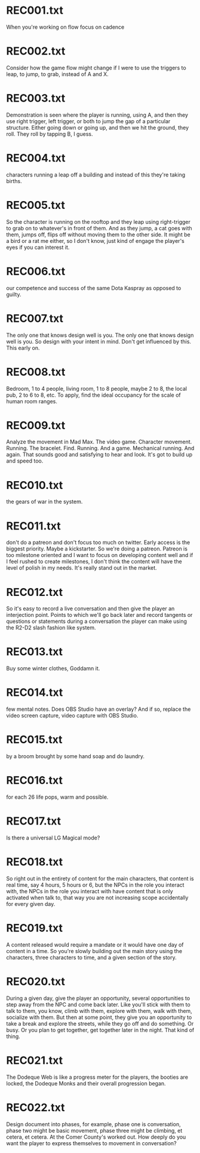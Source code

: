 
# REC001.txt
When you're working on flow focus on cadence


# REC002.txt
Consider how the game flow might change if I were to use the triggers to leap, to jump, to grab, instead of A and X.


# REC003.txt
Demonstration is seen where the player is running, using A, and then they use right trigger, left trigger, or both to jump the gap of a particular structure.
Either going down or going up, and then we hit the ground, they roll.
They roll by tapping B, I guess.


# REC004.txt
characters running a leap off a building and instead of this they're taking births.


# REC005.txt
So the character is running on the rooftop and they leap using right-trigger to grab on to whatever's in front of them.
And as they jump, a cat goes with them, jumps off, flips off without moving them to the other side.
It might be a bird or a rat me either, so I don't know, just kind of engage the player's eyes if you can interest it.


# REC006.txt
our competence and success of the same Dota Kaspray as opposed to guilty.


# REC007.txt
The only one that knows design well is you.
The only one that knows design well is you.
So design with your intent in mind.
Don't get influenced by this.
This early on.


# REC008.txt
Bedroom, 1 to 4 people, living room, 1 to 8 people, maybe 2 to 8, the local pub, 2 to 6 to 8, etc.
To apply, find the ideal occupancy for the scale of human room ranges.


# REC009.txt
Analyze the movement in Mad Max.
The video game.
Character movement.
Running.
The bracelet.
Find.
Running.
And a game.
Mechanical running.
And again.
That sounds good and satisfying to hear and look.
It's got to build up and speed too.


# REC010.txt
the gears of war in the system.


# REC011.txt
don't do a patreon and don't focus too much on twitter. Early access is the
biggest priority. Maybe a kickstarter. So we're doing a patreon. Patreon is too
milestone oriented and I want to focus on developing content well and if I feel
rushed to create milestones, I don't think the content will have the level of
polish in my needs. It's really stand out in the market.


# REC012.txt
So it's easy to record a live conversation and then give the player an interjection point.
Points to which we'll go back later and record tangents or questions or statements during a conversation the player can make using the R2-D2 slash fashion like system.


# REC013.txt
Buy some winter clothes, Goddamn it.


# REC014.txt
few mental notes. Does OBS Studio have an overlay?
And if so, replace the video screen capture, video capture with OBS Studio.


# REC015.txt
by a broom brought by some hand soap and do laundry.


# REC016.txt
for each 26 life pops, warm and possible.


# REC017.txt
Is there a universal LG Magical mode?


# REC018.txt
So right out in the entirety of content for the main characters, that content is real
time, say 4 hours, 5 hours or 6, but the NPCs in the role you interact with, the NPCs
in the role you interact with have content that is only activated when talk to, that way
you are not increasing scope accidentally for every given day.


# REC019.txt
A content released would require a mandate or it would have one day of content in a time.
So you're slowly building out the main story using the characters, three characters to time,
and a given section of the story.


# REC020.txt
During a given day, give the player an opportunity, several opportunities to step away from the NPC and come back later.
Like you'll stick with them to talk to them, you know, climb with them, explore with them, walk with them, socialize with them.
But then at some point, they give you an opportunity to take a break and explore the streets, while they go off and do something.
Or busy. Or you plan to get together, get together later in the night. That kind of thing.


# REC021.txt
The Dodeque Web is like a progress meter for the players, the booties are locked, the
Dodeque Monks and their overall progression began.


# REC022.txt
Design document into phases, for example, phase one is conversation, phase two might be basic movement, phase three might be climbing, et cetera, et cetera.
At the Comer County's worked out.
How deeply do you want the player to express themselves to movement in conversation?

